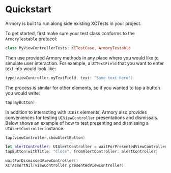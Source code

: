 # Quickstart

Armory is built to run along side existing XCTests in your project. 

To get started, first make sure your test class conforms to the `ArmoryTestable` protocol:

```swift
class MyViewControllerTests: XCTestCase, ArmoryTestable
```

Then use provided Armory methods in any place where you would like to simulate user interaction. For example, a `UITextField` that you want to enter text into would look like: 

```swift
type(viewController.myTextField, text: "Some text here")
```

The process is similar for other elements, so if you wanted to tap a button you would write:

```swift
tap(myButton)
```

In addition to interacting with `UIKit` elements, Armory also provides conveniences for testing `UIViewController` presentations and dismissals. Below shows an example of how to test presenting and dismissing a `UIAlertController` instance:

```swift
tap(viewController.showAlertButton)

let alertController: UIAlertController = waitForPresentedViewController()
tapButton(withTitle: "Close", fromAlertController: alertController)

waitForDismissedViewController()
XCTAssertNil(viewController.presentedViewController)
```